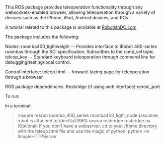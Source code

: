This ROS package provides teleoperation functionality through any websockets-enabled browser, allowing teleoperation
through a variety of devices such as the iPhone, iPad, Android devices, and PCs.

A tutorial related to this package is available at <a href="http://robotsindc.com/?p=207">RobotsInDC.com</a>

The package includes the following:

Nodes:
roomba400_lightweight -- Provides interface to iRobot 400-series roombas through the SCI specification. Subscribes to
the /cmd_vel topic.
teleop_key -- Standard keyboard teleoperation through command line for debugging/testing/local control.

Control Interface:
teleop.html -- forward-facing page for teleoperation through a browser

ROS package dependencies:
Rosbridge (if using web interface)
cereal_port

To run:

In a terminal:
> roscore
> rosrun roomba_400_series roomba400_light_node (assumes robot is attached to /dev/ttyUSB0)
> rosrun rosbridge rosbridge.py
(Optional) if you don't have a webserver, cd to your /home directory with the teleop.html file and use the magic of python:
> python -m SimpleHTTPServer